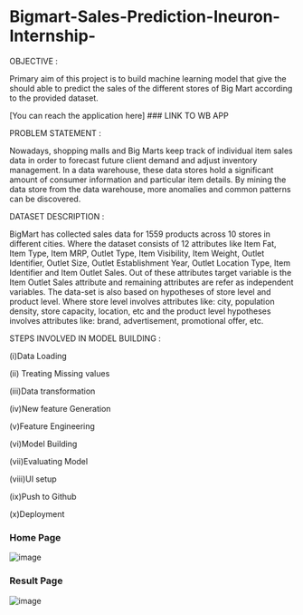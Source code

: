 # Bigmart-Sales-Prediction-Ineuron-Internship-

OBJECTIVE : 


Primary aim of this project is to build machine learning model that give the should able to predict the sales of the different stores of Big Mart according to the provided dataset.

[You can reach the application here] ### LINK TO WB APP



PROBLEM STATEMENT :

Nowadays, shopping malls and Big Marts keep track of individual item sales data in order to forecast future client demand and adjust inventory management. In a data warehouse, these data stores hold a significant amount of consumer information and particular item details. By mining the data store from the data warehouse, more anomalies and common patterns can be discovered.

DATASET DESCRIPTION :

BigMart has collected sales data for 1559 products across 10 stores in different cities. Where the dataset consists of 12 attributes like Item Fat, Item Type, Item MRP, Outlet Type, Item Visibility, Item Weight, Outlet Identifier, Outlet Size, Outlet Establishment Year, Outlet Location Type, Item Identifier and Item Outlet Sales. Out of these attributes target variable is the Item Outlet Sales attribute and remaining attributes are refer as independent variables. The data-set is also based on hypotheses of store level and product level. Where store level involves attributes like: city, population density, store capacity, location, etc and the product level hypotheses involves attributes like: brand, advertisement, promotional offer, etc.

STEPS INVOLVED IN MODEL BUILDING :

(i)Data Loading

(ii) Treating Missing values

(iii)Data transformation

(iv)New feature Generation

(v)Feature Engineering

(vi)Model Building

(vii)Evaluating Model

(viii)UI setup

(ix)Push to Github

(x)Deployment

### Home Page
![image](https://user-images.githubusercontent.com/93968656/199655907-69147482-460e-4af4-9649-3f4d3d6ff237.png)


### Result Page

![image](https://user-images.githubusercontent.com/93968656/199655920-eeb33ab1-3bbc-4319-82cf-eba7c514e38f.png)
